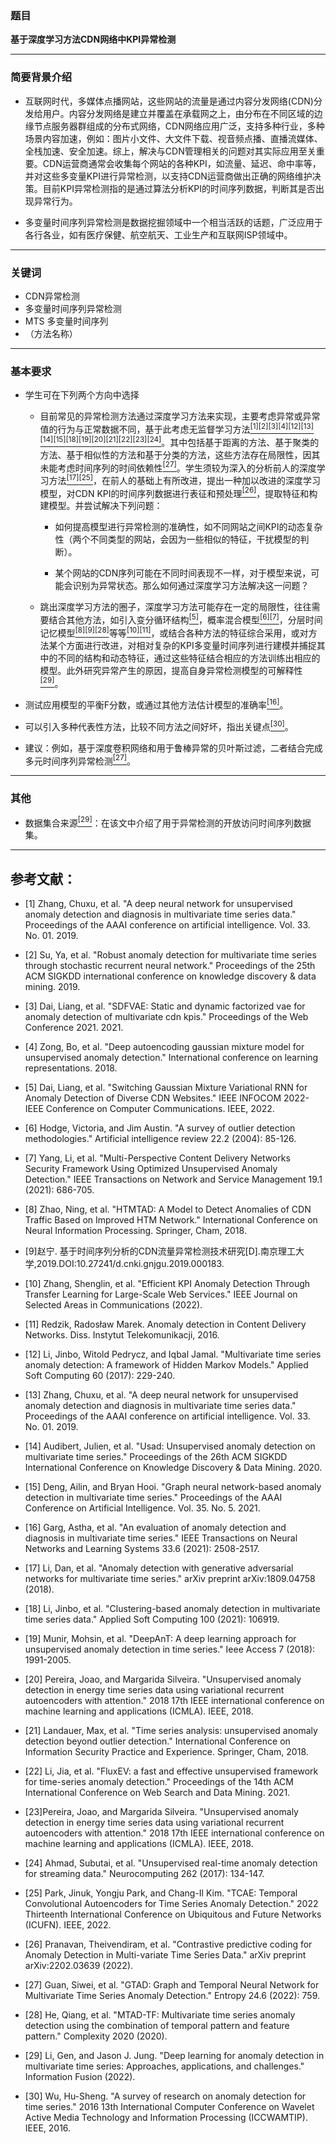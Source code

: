 ### 题目
**基于深度学习方法CDN网络中KPI异常检测**

----

### 简要背景介绍
* 互联网时代，多媒体点播网站，这些网站的流量是通过内容分发网络(CDN)分发给用户。内容分发网络是建立并覆盖在承载网之上，由分布在不同区域的边缘节点服务器群组成的分布式网络，CDN网络应用广泛，支持多种行业，多种场景内容加速，例如：图片小文件、大文件下载、视音频点播、直播流媒体、全栈加速、安全加速。综上，解决与CDN管理相关的问题对其实际应用至关重要。CDN运营商通常会收集每个网站的各种KPI，如流量、延迟、命中率等，并对这些多变量KPI进行异常检测，以支持CDN运营商做出正确的网络维护决策。目前KPI异常检测指的是通过算法分析KPI的时间序列数据，判断其是否出现异常行为。

* 多变量时间序列异常检测是数据挖掘领域中一个相当活跃的话题，广泛应用于各行各业，如有医疗保健、航空航天、工业生产和互联网ISP领域中。

----

### 关键词

+ CDN异常检测
+ 多变量时间序列异常检测
+ MTS 多变量时间序列
+ （方法名称）

----

### 基本要求
* 学生可在下列两个方向中选择
    + 目前常见的异常检测方法通过深度学习方法来实现，主要考虑异常或异常值的行为与正常数据不同，基于此考虑无监督学习方法[<sup>[1]</sup>](#refer-anchor-1)[<sup>[2]</sup>](#refer-anchor-2)[<sup>[3]</sup>](#refer-anchor-3)[<sup>[4]</sup>](#refer-anchor-4)[<sup>[12]</sup>](#refer-anchor-12)[<sup>[13]</sup>](#refer-anchor-13)[<sup>[14]</sup>](#refer-anchor-14)[<sup>[15]</sup>](#refer-anchor-15)[<sup>[18]</sup>](#refer-anchor-18)[<sup>[19]</sup>](#refer-anchor-19)[<sup>[20]</sup>](#refer-anchor-20)[<sup>[21]</sup>](#refer-anchor-21)[<sup>[22]</sup>](#refer-anchor-22)[<sup>[23]</sup>](#refer-anchor-23)[<sup>[24]</sup>](#refer-anchor-24)。其中包括基于距离的方法、基于聚类的方法、基于相似性的方法和基于分类的方法，这些方法存在局限性，因其未能考虑时间序列的时间依赖性[<sup>[27]</sup>](#refer-anchor-27)。学生须较为深入的分析前人的深度学习方法[<sup>[17]</sup>](#refer-anchor-17)[<sup>[25]</sup>](#refer-anchor-25)，在前人的基础上有所改进，提出一种加以改进的深度学习模型，对CDN KPI的时间序列数据进行表征和预处理[<sup>[26]</sup>](#refer-anchor-26)，提取特征和构建模型。并尝试解决下列问题：
        - 如何提高模型进行异常检测的准确性，如不同网站之间KPI的动态复杂性（两个不同类型的网站，会因为一些相似的特征，干扰模型的判断）。

        - 某个网站的CDN序列可能在不同时间表现不一样，对于模型来说，可能会识别为异常状态。那么如何通过深度学习方法解决这一问题？
    
    + 跳出深度学习方法的圈子，深度学习方法可能存在一定的局限性，往往需要结合其他方法，如引入变分循环结构[<sup>[5]</sup>](#refer-anchor-5)，概率混合模型[<sup>[6]</sup>](#refer-anchor-6)[<sup>[7]</sup>](#refer-anchor-7)，分层时间记忆模型[<sup>[8]</sup>](#refer-anchor-8)[<sup>[9]</sup>](#refer-anchor-9)[<sup>[28]</sup>](#refer-anchor-28)等等[<sup>[10]</sup>](#refer-anchor-10)[<sup>[11]</sup>](#refer-anchor-11)，或结合各种方法的特征综合采用，或对方法某个方面进行改进，对相对复杂的KPI多变量时间序列进行建模并捕捉其中的不同的结构和动态特征，通过这些特征结合相应的方法训练出相应的模型。此外研究异常产生的原因，提高自身异常检测模型的可解释性[<sup>[29]</sup>](#refer-anchor-29)。

* 测试应用模型的平衡F分数，或通过其他方法估计模型的准确率[<sup>[16]</sup>](#refer-anchor-16)。

* 可以引入多种代表性方法，比较不同方法之间好坏，指出关键点[<sup>[30]</sup>](#refer-anchor-30)。

* 建议：例如，基于深度卷积网络和用于鲁棒异常的贝叶斯过滤，二者结合完成多元时间序列异常检测[<sup>[27]</sup>](#refer-anchor-27)。

----

### 其他

* 数据集合来源[<sup>[29]</sup>](#refer-anchor-29)：在该文中介绍了用于异常检测的开放访问时间序列数据集。

----

## 参考文献：

<div id="refer-anchor-1"></div>

- [1] Zhang, Chuxu, et al. "A deep neural network for unsupervised anomaly detection and diagnosis in multivariate time series data." Proceedings of the AAAI conference on artificial intelligence. Vol. 33. No. 01. 2019.

<div id="refer-anchor-2"></div>

- [2] Su, Ya, et al. "Robust anomaly detection for multivariate time series through stochastic recurrent neural network." Proceedings of the 25th ACM SIGKDD international conference on knowledge discovery & data mining. 2019.

<div id="refer-anchor-3"></div>

- [3] Dai, Liang, et al. "SDFVAE: Static and dynamic factorized vae for anomaly detection of multivariate cdn kpis." Proceedings of the Web Conference 2021. 2021.

<div id="refer-anchor-4"></div>

- [4] Zong, Bo, et al. "Deep autoencoding gaussian mixture model for unsupervised anomaly detection." International conference on learning representations. 2018.

<div id="refer-anchor-5"></div>

- [5] Dai, Liang, et al. "Switching Gaussian Mixture Variational RNN for Anomaly Detection of Diverse CDN Websites." IEEE INFOCOM 2022-IEEE Conference on Computer Communications. IEEE, 2022.

<div id="refer-anchor-6"></div>

- [6] Hodge, Victoria, and Jim Austin. "A survey of outlier detection methodologies." Artificial intelligence review 22.2 (2004): 85-126.

<div id="refer-anchor-7"></div>

- [7] Yang, Li, et al. "Multi-Perspective Content Delivery Networks Security Framework Using Optimized Unsupervised Anomaly Detection." IEEE Transactions on Network and Service Management 19.1 (2021): 686-705.

<div id="refer-anchor-8"></div>

- [8] Zhao, Ning, et al. "HTMTAD: A Model to Detect Anomalies of CDN Traffic Based on Improved HTM Network." International Conference on Neural Information Processing. Springer, Cham, 2018.

<div id="refer-anchor-9"></div>

- [9]赵宁. 基于时间序列分析的CDN流量异常检测技术研究[D].南京理工大学,2019.DOI:10.27241/d.cnki.gnjgu.2019.000183.


<div id="refer-anchor-10"></div>

- [10] Zhang, Shenglin, et al. "Efficient KPI Anomaly Detection Through Transfer Learning for Large-Scale Web Services." IEEE Journal on Selected Areas in Communications (2022).

<div id="refer-anchor-11"></div>

- [11] Redzik, Radosław Marek. Anomaly detection in Content Delivery Networks. Diss. Instytut Telekomunikacji, 2016.

<div id="refer-anchor-12"></div>

- [12] Li, Jinbo, Witold Pedrycz, and Iqbal Jamal. "Multivariate time series anomaly detection: A framework of Hidden Markov Models." Applied Soft Computing 60 (2017): 229-240.

<div id="refer-anchor-13"></div>

- [13] Zhang, Chuxu, et al. "A deep neural network for unsupervised anomaly detection and diagnosis in multivariate time series data." Proceedings of the AAAI conference on artificial intelligence. Vol. 33. No. 01. 2019.

<div id="refer-anchor-14"></div>

- [14] Audibert, Julien, et al. "Usad: Unsupervised anomaly detection on multivariate time series." Proceedings of the 26th ACM SIGKDD International Conference on Knowledge Discovery & Data Mining. 2020.

<div id="refer-anchor-15"></div>

- [15] Deng, Ailin, and Bryan Hooi. "Graph neural network-based anomaly detection in multivariate time series." Proceedings of the AAAI Conference on Artificial Intelligence. Vol. 35. No. 5. 2021.

<div id="refer-anchor-16"></div>

- [16] Garg, Astha, et al. "An evaluation of anomaly detection and diagnosis in multivariate time series." IEEE Transactions on Neural Networks and Learning Systems 33.6 (2021): 2508-2517.

<div id="refer-anchor-17"></div>

- [17] Li, Dan, et al. "Anomaly detection with generative adversarial networks for multivariate time series." arXiv preprint arXiv:1809.04758 (2018).

<div id="refer-anchor-18"></div>

- [18] Li, Jinbo, et al. "Clustering-based anomaly detection in multivariate time series data." Applied Soft Computing 100 (2021): 106919.

<div id="refer-anchor-19"></div>

- [19] Munir, Mohsin, et al. "DeepAnT: A deep learning approach for unsupervised anomaly detection in time series." Ieee Access 7 (2018): 1991-2005.

<div id="refer-anchor-20"></div>

- [20] Pereira, Joao, and Margarida Silveira. "Unsupervised anomaly detection in energy time series data using variational recurrent autoencoders with attention." 2018 17th IEEE international conference on machine learning and applications (ICMLA). IEEE, 2018.

<div id="refer-anchor-21"></div>

- [21] Landauer, Max, et al. "Time series analysis: unsupervised anomaly detection beyond outlier detection." International Conference on Information Security Practice and Experience. Springer, Cham, 2018.

<div id="refer-anchor-22"></div>

- [22] Li, Jia, et al. "FluxEV: a fast and effective unsupervised framework for time-series anomaly detection." Proceedings of the 14th ACM International Conference on Web Search and Data Mining. 2021.

<div id="refer-anchor-23"></div>

- [23]Pereira, Joao, and Margarida Silveira. "Unsupervised anomaly detection in energy time series data using variational recurrent autoencoders with attention." 2018 17th IEEE international conference on machine learning and applications (ICMLA). IEEE, 2018.

<div id="refer-anchor-24"></div>

- [24] Ahmad, Subutai, et al. "Unsupervised real-time anomaly detection for streaming data." Neurocomputing 262 (2017): 134-147.

<div id="refer-anchor-25"></div>

- [25] Park, Jinuk, Yongju Park, and Chang-Il Kim. "TCAE: Temporal Convolutional Autoencoders for Time Series Anomaly Detection." 2022 Thirteenth International Conference on Ubiquitous and Future Networks (ICUFN). IEEE, 2022.

<div id="refer-anchor-26"></div>

- [26] Pranavan, Theivendiram, et al. "Contrastive predictive coding for Anomaly Detection in Multi-variate Time Series Data." arXiv preprint arXiv:2202.03639 (2022).

<div id="refer-anchor-27"></div>

- [27] Guan, Siwei, et al. "GTAD: Graph and Temporal Neural Network for Multivariate Time Series Anomaly Detection." Entropy 24.6 (2022): 759.

<div id="refer-anchor-28"></div>

- [28] He, Qiang, et al. "MTAD-TF: Multivariate time series anomaly detection using the combination of temporal pattern and feature pattern." Complexity 2020 (2020).

<div id="refer-anchor-29"></div>

- [29] Li, Gen, and Jason J. Jung. "Deep learning for anomaly detection in multivariate time series: Approaches, applications, and challenges." Information Fusion (2022).

<div id="refer-anchor-30"></div>

- [30] Wu, Hu-Sheng. "A survey of research on anomaly detection for time series." 2016 13th International Computer Conference on Wavelet Active Media Technology and Information Processing (ICCWAMTIP). IEEE, 2016.